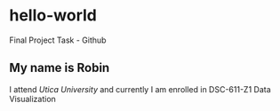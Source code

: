 # hello-world
Final Project Task - Github
## My name is Robin 
I attend *Utica University* and currently I am enrolled in DSC-611-Z1 Data Visualization
